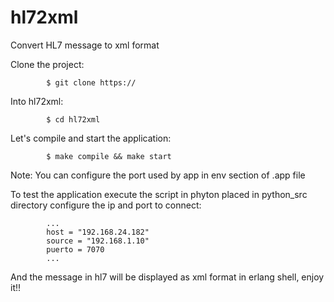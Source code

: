 hl72xml
=======

Convert HL7 message to xml format

Clone the project:

			$ git clone https://
			
Into hl72xml:

			$ cd hl72xml
			
Let's compile and start the application:

			$ make compile && make start
			
Note: You can configure the port used by app in env section of .app file

To test the application execute the script in phyton placed in python_src directory
configure the ip and port to connect:

			...
			host = "192.168.24.182"
			source = "192.168.1.10"	
			puerto = 7070
			...

And the message in hl7 will be displayed as xml format in erlang shell, enjoy it!! 
